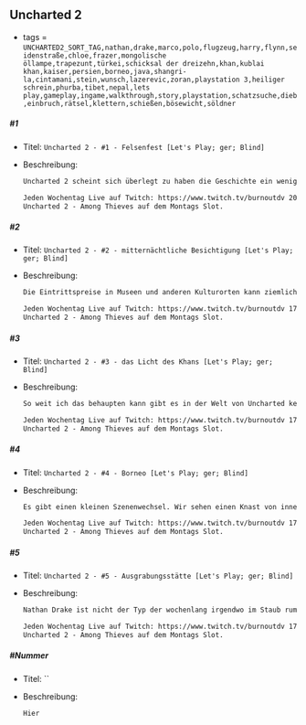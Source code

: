 ## Uncharted 2

* tags = `UNCHARTED2_SORT_TAG,nathan,drake,marco,polo,flugzeug,harry,flynn,seidenstraße,chloe,frazer,mongolische öllampe,trapezunt,türkei,schicksal der dreizehn,khan,kublai khan,kaiser,persien,borneo,java,shangri-la,cintamani,stein,wunsch,lazerevic,zoran,playstation 3,heiliger schrein,phurba,tibet,nepal,lets play,gameplay,ingame,walkthrough,story,playstation,schatzsuche,dieb,einbruch,rätsel,klettern,schießen,bösewicht,söldner`

##### #1

* Titel: `Uncharted 2 - #1 - Felsenfest [Let's Play; ger; Blind]`

* Beschreibung:

  ```markdown
  Uncharted 2 scheint sich überlegt zu haben die Geschichte ein wenig anders zu erzählen als es der Vorgänger getan hat.  Wir beginnen unsere Reise anscheinend in einem Zug und das ist auch erst einmal ganz gut so. Leider hängt besagter Zug irgendwo über eine Klippe. Ich meine das ich chinesische Schriftzeichen erkannt zu haben aber darüber kann ich nun wirklich nichts aussagen. Und wir haben scheinbar eine gute Bauchverletzung, wie wir damit unseren Weg noch irgendwie fortsetzen wollen ist mir nicht ganz klar, aber das muss ich anscheinend auch gar nicht. Das Spiel erzählt anscheinend seine Geschichte in einer Reihe von Rückblenden, damit wir dann erfahren wie wir irgendwo im Eis geendet haben. Ich persönlich bin übrigens kein Fan von dieser Art der Erzählung. Wir kennen quasi am Ende schon das Endergebnis und sollen dann rätseln wie es dazu gekommen ist, langsam die Puzzlesteine des Untergangs zusammensetzen. Lenkt aber irgendwie von der Geschichte ab wie sich sich vor einem entfaltet.
  
  Jeden Wochentag Live auf Twitch: https://www.twitch.tv/burnoutdv 20 - 23 Uhr. 
  Uncharted 2 - Among Thieves auf dem Montags Slot.
  ```

##### #2

* Titel: `Uncharted 2 - #2 - mitternächtliche Besichtigung [Let's Play; ger; Blind]`

* Beschreibung:

  ```markdown
  Die Eintrittspreise in Museen und anderen Kulturorten kann ziemlich hoch sein wenn man nicht zu einer der Gruppen gehört die vergünstigten Eintritt erhalten. Nathan Drake ist weder Student, Senior oder Kriegsinvalide. Dementsprechend gepfeffert wären also nun die Eintrittspreise für das Museum das wir uns heute ansehen wollen. Das geht so nicht, stattdessen ziehen wir eine andere Methode des Eintritts vor. Alles gar nicht so schwer wenn man länger darüber nachdenkt, ein wenig klettern hier, ein paar erwürgte Wachen hier und schon ist man drin in der Ausstellung. Allerdings habe ich wohl am Anfang nicht richtig zugehört, der Ort den wir heute betreten scheint noch ein wenig mehr als nur ein Museum zu sein. Zumindest fallen mir da ein paar viele Gänge und Korridore auf die nicht direkt als Kulturtragend angesehen werden können. Vielleicht handelt es sich auch um den Palast des Irren vom Bosporus. Genügend Wachen gibt es so oder so, besorgniserregend viele Wachen auf jeden Fall.
  
  Jeden Wochentag Live auf Twitch: https://www.twitch.tv/burnoutdv 17 - 20 Uhr. 
  Uncharted 2 - Among Thieves auf dem Montags Slot.
  ```

##### #3

* Titel: `Uncharted 2 - #3 - das Licht des Khans [Let's Play; ger; Blind]`

* Beschreibung:

  ```markdown
  So weit ich das behaupten kann gibt es in der Welt von Uncharted keine richtige Magie. Zwar hat uns der letzte Teil irgendwie etwas gezeigt das auf den ersten Blick ein wenig so aussah als gebe es da tatsächlich ein mystisches Event, aber so richtig klar ist es auch nicht. Helles Licht, großes Leuchten oder sonst irgendwie Effekte die man klassisch mit Zauberei verbinden würde habe ich auf jeden Fall noch nicht gesehen. Heute erleuchten wir auch ein Licht um herauszufinden wo eine Relique liegt, aber das ist dann am Ende auch nur brennendes Harz, keine große Zauberei. Man kann sich wahrscheinlich glücklich schätzen das das brennbare Material die letzten 750 Jahre überlebt hat, keine Feuchtigkeit zog und auch sonst noch funktionstüchtig ist. Und natürlich das nie jemals jemanda die Lampe angezündet hat die wir heute stehlen. Generell und überhaupt könnte man sagen das mystische Element im Leben des Nathan Drake liegt daran wie die Dinge zusammenlaufen.
  
  Jeden Wochentag Live auf Twitch: https://www.twitch.tv/burnoutdv 17 - 20 Uhr. 
  Uncharted 2 - Among Thieves auf dem Montags Slot.
  ```

##### #4

* Titel: `Uncharted 2 - #4 - Borneo [Let's Play; ger; Blind]`

* Beschreibung:

  ```markdown
  Es gibt einen kleinen Szenenwechsel. Wir sehen einen Knast von innen, davon abgesehen stellt sich aber heraus das die gute Chloe uns anscheinend nicht verraten hat. Das ist wirklich ein wenig sehr überraschend, ich hätte fest damit gerechnet so wie sie mit ihren Reizen spielt. Unabhängig davon kann ich mir aber durchaus ein Szenario vorstellen in dem sie uns dennoch verraten hat. Unsere nächste Reise führt uns anscheinend nach Borneo wo unser bester Kumpel Harry mit seinen Auftraggeber Lazerevic im Dschungel gräbt. Ich könnte mir durchaus vorstellen das Harry bemerkt hat das er nicht weiterkommt und jetzt Chloe losgeschickt hat noch einmal Nathan zu rekrutieren obwohl er ihn das letzte Mal sehr unangenehm abserviert hat. Ich weiß nicht warum, aber ich vermute die ganze Zeit Verrat an jeder Ecke. Nennt mich paranoid aber wenn es um große Schätze geht bin ich gerne ein wenig vorsichtig. Nathan Drake ist allerdings nicht vorsichtig, also schauen wir doch einmal wie sich das Elend entwickelt.
  
  Jeden Wochentag Live auf Twitch: https://www.twitch.tv/burnoutdv 17 - 20 Uhr. 
  Uncharted 2 - Among Thieves auf dem Montags Slot.
  ```

##### #5

* Titel: `Uncharted 2 - #5 - Ausgrabungsstätte [Let's Play; ger; Blind]`

* Beschreibung:

  ```markdown
  Nathan Drake ist nicht der Typ der wochenlang irgendwo im Staub rumbuddelt um dann vielleicht eine Scherbe zu finden. Viel mehr schießt er wild um sich oder bestiehlt echte Archäologen die er dann um ihre Schätze erleichtern kann. Allerdings kommt es wahrscheinlich  bei wenigen Ausgrabungen wirklich zu echten Schätzen. Menschen neigen selten dazu wertvolle Dinge einfach so dem Zahn der Zeit zu überlassen. Die Erde ist noch bewohnt warum sollte also vernünftig denkende Gehirne irgendetwas liegen lassen. Immerhin haben wir heute Gelegenheit mehr Kontakt mit unserem Gegenspieler aufzunehmen. Der scheint es sich nämlich hier irgendwo im Dschungel gemütlich gemacht zu haben. Zu seinem eigenen Verdruss scheint es aber auch so das er sich nicht die Mühe gemacht hat irgendwelche Experten für Ausgrabungen, Kunstgeschichte oder überhaupt irgendetwas mitgebracht zu haben, in Kurz, Leute die ihm wirklich helfen können. Stattdessen hat er eine kleine Armee an Mietmuskeln. Das ist schlecht, die müssen weg, am besten gestern.
  
  Jeden Wochentag Live auf Twitch: https://www.twitch.tv/burnoutdv 17 - 20 Uhr. 
  Uncharted 2 - Among Thieves auf dem Montags Slot.
  ```

##### #Nummer

* Titel: ``

* Beschreibung:

  ```markdown
  Hier
  ```
